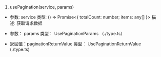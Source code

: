 1. usePagination(service, params)

- 参数: service
  类型: () => Promise<{ totalCount: number; items: any[] }>
  描述: 获取请求数据

- 参数： params
  类型： UsePaginationParams （./type.ts）

- 返回值：paginationReturnValue
  类型： UsePaginationReturnValue (./type.ts)
